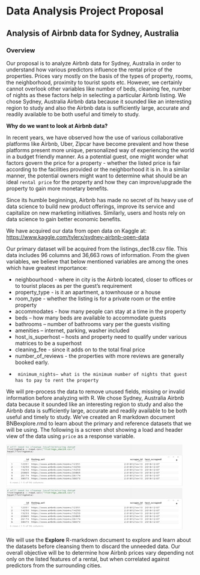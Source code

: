 # Data Analysis Project Proposal

## Analysis of Airbnb data for Sydney, Australia


### Overview

Our proposal is to analyze Airbnb data for Sydney, Australia in order to understand how various predictors influence the rental price of the properties. Prices vary mostly on the basis of the types of property, rooms, the neighborhood, proximity to tourist spots etc.
However, we certainly cannot overlook other variables like number of beds, cleaning fee, number of nights as these factors help in selecting a particular Airbnb listing. We chose Sydney, Australia Airbnb data because it sounded like an interesting region to study and also the Airbnb data is sufficiently large, accurate and readily available to be both useful and timely to study.

**Why do we want to look at Airbnb data?**

In recent years, we have observed how the use of various collaborative platforms like Airbnb, Uber, Zipcar have become prevalent and how these platforms present more unique, personalized way of experiencing the world in a budget friendly manner. As a potential guest, one might wonder what factors govern the price for a property - whether the listed price is fair according to the facilities provided or the neighborhood it is in. In a similar manner, the potential owners might want to determine what should be an ideal `rental price` for the property and how they can improve/upgrade the property to gain more monetary benefits. 

Since its humble beginnings, Airbnb has made no secret of its heavy use of data science to build new product offerings, improve its service and capitalize on new marketing initiatives. Similarly, users and hosts rely on data science to gain better economic benefits. 

We have acquired our data from open data on Kaggle at: 
https://www.kaggle.com/tylerx/sydney-airbnb-open-data

Our primary dataset will be acquired from the listings_dec18.csv file. This data includes 96 columns and 36,663 rows of information. From the given variables, we believe that below mentioned variables are among the ones which have greatest importance:

 - 	neighbourhood - where in city is the Airbnb located, closer to offices or to tourist places as per the guest’s requirement
 - 	property_type - is it an apartment, a townhouse or a house
 - 	room_type - whether the listing is for a private room or the entire property
 - 	accommodates - how many people can stay at a time in the property
 - 	beds – how many beds are available to accommodate guests
 - 	bathrooms – number of bathrooms vary per the guests visiting
 - 	amenities – internet, parking, washer included 
 - 	host_is_superhost – hosts and property need to qualify under various matrices to be a superhost   
 - 	cleaning_fee     - since it adds on to the total final price 
 - 	number_of_reviews  - the properties with more reviews are generally booked early. 
 -      minimum_nights– what is the minimum number of nights that guest has to pay to rent the property     
                                                                                                             
We will pre-process the data to remove unused fields, missing or invalid information before analyzing with R. We chose Sydney, Australia Airbnb data because it sounded like an interesting region to study and also the Airbnb data is sufficiently large, accurate and readily available to be both useful and timely to study.
We’ve created an R markdown document BNBexplore.rmd to learn about the primary and reference datasets that we will be using. The following is a screen shot showing a load and header view of the data using `price` as a response variable.

![Read_data](read_dataset.jpg)
![Screenshot](read_dataset.jpg)


We will use the **Explore** R-markdown document to explore and learn about the datasets before cleansing them to discard the unneeded data. Our overall objective will be to determine how Airbnb prices vary depending not only on the listed features of a rental, but when correlated against predictors from the surrounding cities.


